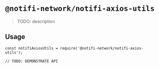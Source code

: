 # `@notifi-network/notifi-axios-utils`

> TODO: description

## Usage

```
const notifiAxiosUtils = require('@notifi-network/notifi-axios-utils');

// TODO: DEMONSTRATE API
```
